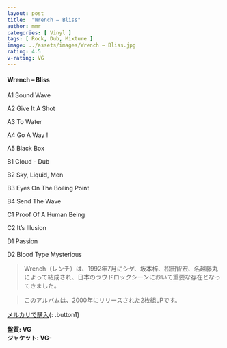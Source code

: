 ```yaml
---
layout: post
title:  "Wrench – Bliss"
author: mmr
categories: [ Vinyl ]
tags: [ Rock, Dub, Mixture ]
image: ../assets/images/Wrench – Bliss.jpg
rating: 4.5
v-rating: VG
---
```


#### Wrench – Bliss


A1  Sound Wave


A2  Give It A Shot


A3  To Water


A4  Go A Way !


A5  Black Box


B1  Cloud - Dub


B2  Sky, Liquid, Men


B3  Eyes On The Boiling Point


B4  Send The Wave


C1  Proof Of A Human Being


C2  It’s Illusion


D1  Passion


D2  Blood Type Mysterious


> Wrench（レンチ）は、1992年7月にシゲ、坂本梓、松田智宏、名越藤丸によって結成され、日本のラウドロックシーンにおいて重要な存在となってきました。

> このアルバムは、2000年にリリースされた2枚組LPです。


[メルカリで購入](https://jp.mercari.com/item/m26534523251){: .button1}


<div class="mt-4 mb-4 d-flex align-items-center">
<strong class="mr-1">盤質: VG</strong>
</div>
<div class="mt-4 mb-4 d-flex align-items-center">
<strong class="mr-1">ジャケット: VG-</strong>
</div>